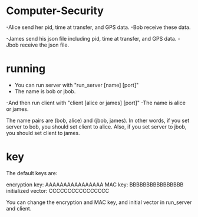 # Computer-Security

-Alice send her pid, time at transfer, and GPS data.
-Bob receive these data.


-James send his json file including pid, time at transfer, and GPS data.
-Jbob receive the json file.

# running
- You can run server with "run_server [name] [port]"
- The name is bob or jbob.


-And then run client with "client [alice or james] [port]"
-The name is alice or james.

The name pairs are (bob, alice) and (jbob, james).
In other words, if you set server to bob, you should set client to alice.
Also, if you set server to jbob, you should set client to james.

# key
The default keys are:

encryption key: AAAAAAAAAAAAAAAA
MAC key: BBBBBBBBBBBBBBBB
initialized vector: CCCCCCCCCCCCCCCC

You can change the encryption and MAC key, and initial vector in run_server and client.

